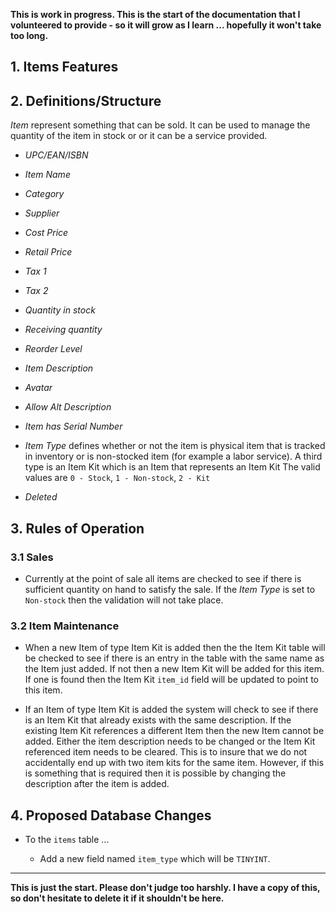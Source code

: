 **This is work in progress.  This is the start of the documentation that I volunteered to provide - so it will grow as I learn ... hopefully it won't take too long.**

## 1. Items Features



## 2. Definitions/Structure

*Item* represent something that can be sold.  It can be used to manage the quantity of the item in stock or or it can be a service provided.

* *UPC/EAN/ISBN*

* *Item Name*

* *Category*

* *Supplier*

* *Cost Price*

* *Retail Price*

* *Tax 1*

* *Tax 2*

* *Quantity in stock*

* *Receiving quantity*

* *Reorder Level*

* *Item Description*

* *Avatar*

* *Allow Alt Description*

* *Item has Serial Number*

* *Item Type* defines whether or not the item is physical item that is tracked in inventory or is non-stocked item (for example a labor service).  A third type is an Item Kit which is an Item that represents an Item Kit  The valid values are `0 - Stock`, `1 - Non-stock`, `2 - Kit`

* *Deleted*



## 3. Rules of Operation

### 3.1 Sales

- Currently at the point of sale all items are checked to see if there is sufficient quantity on hand to satisfy the sale.  If the *Item Type* is set to `Non-stock` then the validation will not take place. 

### 3.2 Item Maintenance

- When a new Item of type Item Kit is added then the the Item Kit table will be checked to see if there is an entry in the table with the same name as the Item just added.  If not then a new Item Kit will be added for this item.  If one is found then the Item Kit `item_id` field will be updated to point to this item.

- If an Item of type Item Kit is added the system will check to see if there is an Item Kit that already exists with the same description.  If the existing Item Kit references a different Item then the new Item cannot be added.  Either the item description needs to be changed or the Item Kit referenced item needs to be cleared.   This is to insure that we do not accidentally end up with two item kits for the same item.  However, if this is something that is required then it is possible by changing the description after the item is added.

 
## 4. Proposed Database Changes

- To the `items` table ...

	- Add a new field named `item_type` which will be `TINYINT`.

	
 
---

**This is just the start.  Please don't judge too harshly.  I have a copy of this, so don't hesitate to delete it if it shouldn't be here.**